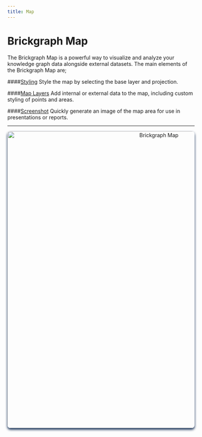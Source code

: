 ```yaml
---
title: Map
---
```


# Brickgraph Map

The Brickgraph Map is a powerful way to visualize and analyze your knowledge graph data alongside external datasets. The main elements of the Brickgraph Map are;

####[Styling](/features/map/styling)
Style the map by selecting the base layer and projection.

####[Map Layers](/features/map/layers)
Add internal or external data to the map, including custom styling of points and areas.

####[Screenshot](/features/map/screenshot)
Quickly generate an image of the map area for use in presentations or reports.

---

<p align="center">
 <img src="/img/screenshots/docs-map-graph-data.png" alt="Brickgraph Map" width="800" style="border-radius: 8px; box-shadow: 0 4px 6px #0f2b53;">
</p>
